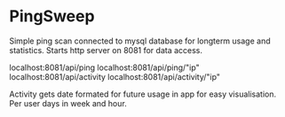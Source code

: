# PingSweep
Simple ping scan connected to mysql database for longterm usage and statistics.
Starts http server on 8081 for data access.

localhost:8081/api/ping
localhost:8081/api/ping/"ip"
localhost:8081/api/activity
localhost:8081/api/activity/"ip"

Activity gets date formated for future usage in app for easy visualisation.
Per user days in week and hour.
